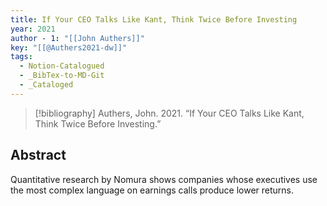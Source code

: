 ```yaml
---
title: If Your CEO Talks Like Kant, Think Twice Before Investing
year: 2021
author - 1: "[[John Authers]]"
key: "[[@Authers2021-dw]]"
tags:
  - Notion-Catalogued
  - _BibTex-to-MD-Git
  - _Cataloged
---
```


> [!bibliography]
> Authers, John. 2021. “If Your CEO Talks Like Kant, Think Twice Before Investing.” 

## Abstract
Quantitative research by Nomura shows companies whose executives use the most complex language on earnings calls produce lower returns.